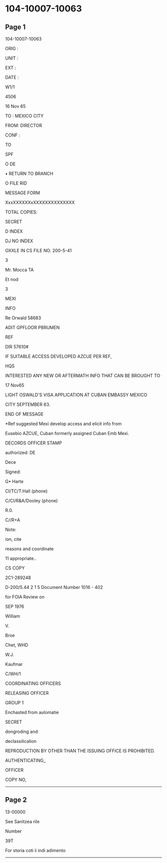 # 104-10007-10063

## Page 1

104-10007-10063

ORIG :

UNIT :

EXT :

DATE :

W1/1

4506

16 Nov 65

TO : MEXICO CITY

FROM: DIRECTOR

CONF :

TO

SPF

O DE

• RETURN TO BRANCH

O FILE RID

MESSAGE FORM

XxxXXXXXXxXXXXXXXXXXXXXX

TOTAL COPIES:

SECRET

D INDEX

DJ NO INDEX

OXXLE IN CS FILE NO. 200-5-41

3

Mr. Mocca TA

Et nod

3

MEXI

INFO

Re Orwald 58683

ADIT GPFLOOR PBRUMEN

REF

DIR 57610#

IF SUITABLE ACCESS DEVELOPED AZCUE PER REF,

HQS

INTERESTED ANY NEW OR AFTERMATH INFO THAT CAN BE BROUGHT TO

17 Nov65

LIGHT OSWALD'S VISA APPLICATION AT CUBAN EMBASSY MEXICO

CITY SEPTEMBER 63.

END OF MESSAGE

*Ref suggested Mexi develop access and elicit info from

Eusebio AZCUE, Cuban formerly assigned Cuban Emb Mexi.

DECORDS OFFICER STAMP

authorized: DE

Dece

Signed:

G• Harte

CI/TC/T.Hall (phone)

C/CI/R&A/Dooley (phone)

R.0.

C//R+A

Note:

ion, cite

reasons and coordinate

11 appropriate..

CS COPY

2C1-289248

D-200/5.44 2 1 5 Document Number 1016 - 402

for FOlA Review on

SEP 1976

William

V.

Broe

Chet, WHD

W.J.

Kaufmar

C/WH/1

COORDINATING OFFICERS

RELEASING OFFICER

GROUP 1

Enchasted from aulomatie

SECRET

dongroding and

declassilicalion

REPRODUCTION BY OTHER THAN THE ISSUING OFFICE IS PROHIBITED.

AUTHENTICATING_

OFFICER

COPY NO,

---

## Page 2

13-00000

See Sanitzea rile

Number

39T

For storia coti ii indi adimento

---


